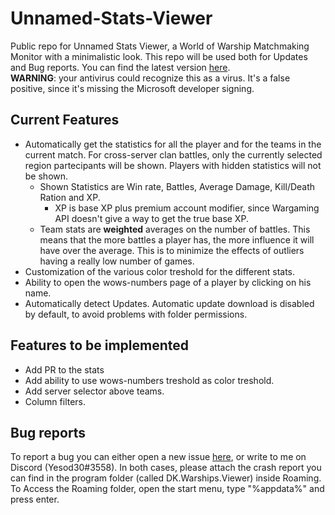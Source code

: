 # Unnamed-Stats-Viewer
Public repo for Unnamed Stats Viewer, a World of Warship Matchmaking Monitor with a minimalistic look.
This repo will be used both for Updates and Bug reports.
You can find the latest version [here](https://github.com/yesod30/Unnamed-Stats-Viewer/releases/latest).  
**WARNING**: your antivirus could recognize this as a virus. It's a false positive, since it's missing the Microsoft developer signing.

## Current Features
- Automatically get the statistics for all the player and for the teams in the current match. For cross-server clan battles, only the currently selected region partecipants will be shown. Players with hidden statistics will not be shown.
  - Shown Statistics are Win rate, Battles, Average Damage, Kill/Death Ration and XP.
    - XP is base XP plus premium account modifier, since Wargaming API doesn't give a way to get the true base XP.
  - Team stats are **weighted** averages on the number of battles. This means that the more battles a player has, the more influence it will have over the average. This is to minimize the effects of outliers having a really low number of games.
- Customization of the various color treshold for the different stats.
- Ability to open the wows-numbers page of a player by clicking on his name.
- Automatically detect Updates. Automatic update download is disabled by default, to avoid problems with folder permissions.

## Features to be implemented
- Add PR to the stats
- Add ability to use wows-numbers treshold as color treshold.
- Add server selector above teams.
- Column filters.

## Bug reports
To report a bug you can either open a new issue [here](https://github.com/yesod30/Unnamed-Stats-Viewer/issues), or write to me on Discord (Yesod30#3558). In both cases, please attach the crash report you can find in the program folder (called DK.Warships.Viewer) inside Roaming. To Access the Roaming folder, open the start menu, type "%appdata%" and press enter.
